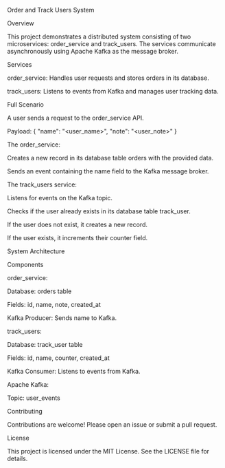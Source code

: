 Order and Track Users System

Overview

This project demonstrates a distributed system consisting of two microservices: order_service and track_users. The services communicate asynchronously using Apache Kafka as the message broker.

Services

order_service: Handles user requests and stores orders in its database.

track_users: Listens to events from Kafka and manages user tracking data.

Full Scenario

A user sends a request to the order_service API.

Payload: { "name": "<user_name>", "note": "<user_note>" }

The order_service:

Creates a new record in its database table orders with the provided data.

Sends an event containing the name field to the Kafka message broker.

The track_users service:

Listens for events on the Kafka topic.

Checks if the user already exists in its database table track_user.

If the user does not exist, it creates a new record.

If the user exists, it increments their counter field.

System Architecture

Components

order_service:

Database: orders table

Fields: id, name, note, created_at

Kafka Producer: Sends name to Kafka.

track_users:

Database: track_user table

Fields: id, name, counter, created_at

Kafka Consumer: Listens to events from Kafka.

Apache Kafka:

Topic: user_events



Contributing

Contributions are welcome! Please open an issue or submit a pull request.

License

This project is licensed under the MIT License. See the LICENSE file for details.
